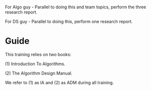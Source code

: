 For Algo guy - Parallel to doing this and team topics, perform the three research report.

For DS guy - Parallel to doing this, perform one research report.

# Guide

This training relies on two books:

(1) Introduction To Algorithms.

(2) The Algorithm Design Manual.

We refer to (1) as IA and (2) as ADM during all training.
